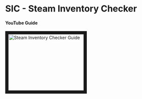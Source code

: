 # SIC - Steam Inventory Checker

#### YouTube Guide
<a href="https://www.youtube.com/watch?v=AI5u9EXgHR4" target="_blank">
  <img src="https://i.ytimg.com/an_webp/AI5u9EXgHR4/mqdefault_6s.webp?du=3000&sqp=CPqJiaQG&rs=AOn4CLDTD4uqrP1--Y4kWb8PiKghn3WXKg" alt="Steam Inventory Checker Guide" width="240" height="180" border="10"/>
</a>
